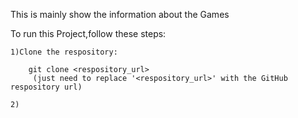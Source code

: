 This is mainly show the information about the Games

To run this Project,follow these steps:
   
    1)Clone the respository:
        
        git clone <respository_url>
         (just need to replace '<respository_url>' with the GitHub respository url)
    
    2)